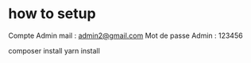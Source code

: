 # how to setup 
Compte Admin mail : admin2@gmail.com
Mot de passe Admin : 123456


composer install
yarn install
